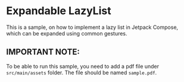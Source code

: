 # Expandable LazyList

This is a sample, on how to implement a lazy list in Jetpack Compose, which can be expanded using
common gestures.

## IMPORTANT NOTE:
To be able to run this sample, you need to add a pdf file under `src/main/assets` folder. The file
should be named `sample.pdf`.
